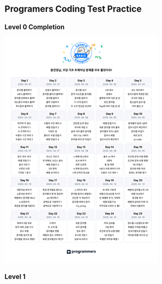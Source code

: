 # Programers Coding Test Practice
## Level 0 Completion
![코딩 기초 트레이닝 캘린더](./images/Lv.%200.png)
## Level 1
